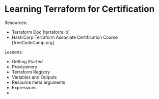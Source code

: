 # Learning Terraform for Certification

Resources:

- Terraform Doc [terraform.io]
- HashiCorp Terraform Associate Certification Course [freeCodeCamp.org]

Lessons:

- Getting Started
- Provisioners
- Terraform Registry
- Variables and Outputs
- Resource meta arguments
- Expressions
- 